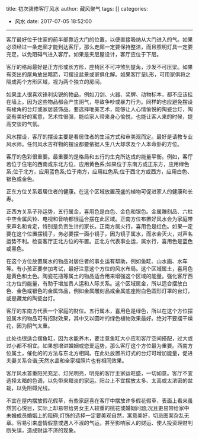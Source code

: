 title: 初次装修客厅风水
author: 藏风聚气
tags: []
categories:
  - 风水
date: 2017-07-05 18:52:00
---
客厅最好位于住家的前半部靠近大门的位置，以便直接吸纳从大门进入的气。如果必须经过一条走廊才能到达客厅，那么走廊一定要保持整洁，而且照明灯具一定要充足，以免阻碍气进入客厅。如果是夹层屋设计，客厅应位于下层。

客厅的格局最好是正方形或长方形，座椅区不可冲煞到屋角，沙发不可压梁。如果有突出的屋角放出暗箭，可摆设盆景或家俱化解。如果客厅呈L形，可用家俱将之隔成两个方形区域，视为两个独立的房间。

如果主人很喜欢锋利尖锐的物品，例如刀剑、火器、奖牌、动物标本，都不应该挂在墙上。因为这些物品都会产生阴气，导致争吵或暴力行为。同样的也应避免摆设有棱角的台灯或家居装饰品。要选择唯美艺术，能够让人心情愉悦的陶瓷台灯，陶瓷有美好的寓意，艺术性很强，能给家人带来身心愉悦，也能让客人来的时候，提高交谈的气氛。

风水摆设，客厅的摆设主要是看居住者的生活方式和审美观而定。最好是请教专业风水师。任何风水吉祥物的摆设都要依据人生八大却求及个人本命卦的方位。

客厅的色彩很重要。最重要的是格局和五行的生克所达成的能量平衡。例如，客厅若位于住宅的西南或东北方位，应用黄色系;如果位于东南方或正东方，应用绿色系;位于北方，应用蓝色系;位于南方，应用红色系;位于西北方或西方，应用白色、银色或金色。



正东方位关系着居住者的健康。在这个区域放置茂盛的植物可促进家人的健康和长寿。

正西方关系子孙运势，五行属金，喜用色是白色、金色和银色。金属雕刻品、六柱中空金属风铃、电视和音响都很适合摆在此区域。正南方位布置好风水会为家庭带来声名和肯定，特别是负责生计的家长。正南方属火行，喜用色是红色。如果一定要在这个位置摆镜子，务必要摆一面小镜子，因为镜子属水，而水会灭火，对声名运势不利。检查客厅正北方位的布置。正北方代表事业运，属水行，喜用色是蓝色或黑色。

在这个方位放置属水的物品对居住者的事业运有帮助，例如鱼缸、山水画、水车等。有小孩正要参加考试，最好注意这个方位的风水布局。这个区域属土，喜用色是黄色和土色。陶瓷花瓶等属土的物品适合用来增强这个区域的能量。强化客厅西北方位的能量，有助于增加贵人运和人际关系。这个区域属金，所以适合摆放白色、金色或银色的金属饰品，例如金属雕刻品或金属底座附白色圆形灯罩的台灯，或是藏龙的陶瓷台灯。

客厅的东南方代表一个家庭的财位。五行属木，喜用色是绿色，所以在这个方位摆设属木的物品可有招财效果，其中又以圆叶的绿色植物效果最好。绝对不要摆干燥花，因为阴气太重。



此处也很适合摆鱼缸，因为水能养木，要注意鱼缸大小应和客厅空间搭配，过大或过小都不相宜。如果想增进婚姻或恋爱运势，那么客厅这个方位最为重要。西南方位属土，催化的的方法与东北方相同。在此处放置吊灯式的台灯可增加能量，促进夫妻关系合谐;天然水晶和全家福照片也有相同效果。

客厅风水首重阳光充足、灯光明亮，明亮的客厅主家运旺盛，一切如意。客厅不宜选择太暗的色调，以免带来黯淡的家运。阳台上不宜摆放太多、太高或太浓密的盆栽，以免阻碍光线。

不宜在屋内摆放假花假草，有些家庭喜在客厅中摆放许多假花假草，表面上看来虽然赏心悦目，实际上却易带给男女主人较重的桃花或婚姻问题;况且更易带给家中未婚成员婚姻上的阻碍;灯饰的选择一定要美观自然，寓意美好，切忌图案杂乱无章。容易引来虚情假意或遇人不淑的气运，甚至影响家人的财运、使人投资理财判断失误，造成财运不济的现象。